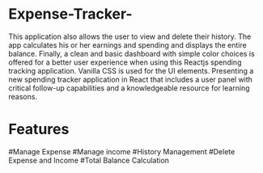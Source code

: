 # Expense-Tracker-
This application also allows the user to view and delete their history. The app calculates his or her earnings and spending and displays the entire balance.
Finally, a clean and basic dashboard with simple color choices is offered for a better user experience when using this Reactjs spending tracking application. Vanilla CSS is used for the UI elements.
Presenting a new spending tracker application in React that includes a user panel with critical follow-up capabilities and a knowledgeable resource for learning reasons.
# Features
#Manage Expense
#Manage income
#History Management
#Delete Expense and Income
#Total Balance Calculation
